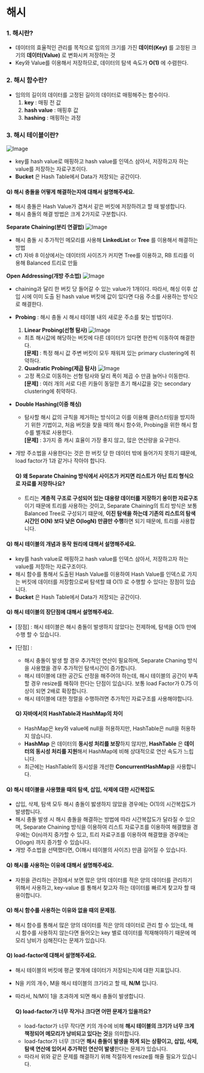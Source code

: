 # 해시

### 1. 해시란?
  - 데이터의 효율적인 관리를 목적으로 임의의 크기를 가진 **데이터(Key)** 를 고정된 크기의 **데이터(Value)** 로 변화시켜 저장하는 것
  - Key와 Value를 이용해서 저장하므로, 데이터의 탐색 속도가 **O(1)** 에 수렴한다.

### 2. 해시 함수란?
  - 임의의 길이의 데이터를 고정된 길이의 데이터로 매핑해주는 함수이다.
    1. **key** : 매핑 전 값
    2. **hash value** : 매핑후 값
    3. **hashing** : 매핑하는 과정
  
### 3. 해시 테이블이란?
  ![Image](https://i.imgur.com/NnEBDcX.png)
  - key를 hash value로 매핑하고 hash value를 인덱스 삼아서, 저장하고자 하는 value를 저장하는 자료구조이다.
  - **Bucket** 은 Hash Table에서 Data가 저장되는 공간이다.

  #### Q) 해시 충돌을 어떻게 해결하는지에 대해서 설명해주세요.
  - 해시 충돌은 Hash Value가 겹쳐서 같은 버킷에 저장하려고 할 때 발생합니다.
  - 해시 충돌의 해결 방법은 크게 2가지로 구분합니다.

  
  **Separate Chaining(분리 연결법)**
  ![Image](https://i.imgur.com/7PTT8dT.png)
  - 해시 충돌 시 추가적인 메모리를 사용해 **LinkedList** or **Tree** 를 이용해서 해결하는 방법
  - cf) 자바 8 이상에서는 데이터의 사이즈가 커지면 Tree를 이용하고, RB 트리를 이용해 Balanced 트리로 만듦

  **Open Addressing(개방 주소법)**
  ![Image](https://i.imgur.com/IM4FA2h.png)
  - chaining과 달리 한 버킷 당 들어갈 수 있는 value가 1개이다. 따라서, 해싱 이후 삽입 시에 이미 도출 된 hash value 버킷에 값이 있다면 다음 주소를 사용하는 방식으로 해결한다.
  - **Probing** : 해시 충돌 시 해시 테이블 내의 새로운 주소를 찾는 방법이다.
    1. **Linear Probing(선형 탐사)**
      ![Image](https://i.imgur.com/D1WrmZE.png)
      - 최초 해시값에 해당하는 버킷에 다른 데이터가 있다면 한칸씩 이동하여 해결한다.   
      **[문제]** : 특정 해시 값 주변 버킷이 모두 채워져 있는 primary clustering에 취약하다.

    2. **Quadratic Probing(제곱 탐사)**
      ![Image](https://i.imgur.com/KqvA9b9.png)
      - 고정 폭으로 이동하는 선형 탐사와 달리 폭이 제곱 수 만큼 늘어나 이동한다.   
      **[문제]** : 여러 개의 서로 다른 키들이 동일한 초기 해시값을 갖는 secondary clustering에 취약하다.
    
  - **Double Hashing(이중 해싱)**
      - 탐사할 해시 값의 규칙을 제거하는 방식이고 이를 이용해 클러스터링을 방지하기 위한 기법이고, 처음 버킷을 찾을 때의 해시 함수와, Probing을 위한 해시 함수를 별개로 사용한다.   
      **[문제]** : 3가지 중 캐시 효율이 가장 좋지 않고, 많은 연산량을 요구한다.
  - 개방 주소법을 사용한다는 것은 한 버킷 당 한 데이터 밖에 들어가지 못하기 떄문에, load factor가 1과 같거나 작아야 합니다.
    #### Q) 왜 Separate Chaining 방식에서 사이즈가 커지면 리스트가 아닌 트리 형식으로 자료를 저장하나요?
      - 트리는 **계층적 구조로 구성되어 있는 대용량 데이터를 저장하기 용이한 자료구조**이기 때문에 트리를 사용하는 것이고, Separate Chaining의 트리 방식은 보통 Balanced Tree로 구성되기 떄문에, **이진 탐색을 하는데 기존의 리스트의 탐색 시간인 O(N) 보다 낮은 O(logN) 만큼만 수행**하면 되기 때문에, 트리를 사용합니다.

  #### Q) 해시 테이블의 개념과 동작 원리에 대해서 설명해주세요.
  - key를 hash value로 매핑하고 hash value를 인덱스 삼아서, 저장하고자 하는 value를 저장하는 자료구조이다.
  - 해시 함수를 통해서 도출된 Hash Value를 이용하여 Hash Value를 인덱스로 가지는 버킷에 데이터를 저장함으로써 탐색할 떄 O(1) 로 수행할 수 있다는 장점이 있습니다. 
  - **Bucket** 은 Hash Table에서 Data가 저장되는 공간이다.

  #### Q) 해시 테이블의 장단점에 대해서 설명해주세요.
  - [장점] : 해시 테이블은 해시 충돌이 발생하지 않았다는 전제하에, 탐색을 O(1) 만에 수행 할 수 있습니다.
  - [단점] : 
    - 해시 충돌이 발생 할 경우 추가적인 연산이 필요하며, Separate Chaning 방식을 사용했을 경우 추가적인 탐색시간이 증가합니다. 
    - 해시 테이블에 대한 공간도 산정을 해주어야 하는데, 해시 테이블의 공간이 부족할 경우 resize를 해줘야 한다는 단점이 있습니다. 보통 load Factor가 0.75 이상이 되면 2배로 확장합니다.
    - 해시 테이블에 대한 정렬을 수행하려면 추가적인 자료구조를 사용해야합니다.
    
    #### Q) 자바에서의 HashTable과 HashMap의 차이
    - HashMap은 key와 value에 null을 허용하지만, HashTable은 null을 허용하지 않습니다. 
    - **HashMap** 은 데이터의 **동시성 처리를 보장**하지 않지만, **HashTable** 은 **데이터의 동시성 처리를 지원**해서 HashMap에 비해 상대적으로 연산 속도가 느립니다.
    - 최근에는 HashTable의 동시성을 개선한 **ConcurrentHashMap**을 사용합니다. 

  #### Q) 해시 테이블을 사용했을 때의 탐색, 삽입, 삭제에 대한 시간복잡도
  - 삽입, 삭제, 탐색 모두 해시 충돌이 밣생하지 않았을 경우에는 O(1)의 시간복잡도가 발생합니다.
  - 해시 충돌 발생 시 해시 충돌을 해결하는 방법에 따라 시간복잡도가 달라질 수 있으며, Separate Chaining 방식을 이용하여 리스트 자료구조를 이용하여 해결했을 경우에는 O(n)까지 중가할 수 있고, 트리 자료구조를 이용하여 해결했을 경우에는 O(logn) 까지 증가할 수 있습니다.
  - 개방 주소법을 선택했다면, O(해시 테이블의 사이즈) 만큼 길어질 수 있습니다.

  #### Q) 해시를 사용하는 이유에 대해서 설명해주세요.
  - 자원을 관리하는 관점에서 보면 많은 양의 데이터를 적은 양의 데이터를 관리하기 위해서 사용하고, key-value 를 통해서 찾고자 하는 데이터를 빠르게 찾고자 할 때 용이합니다.

  #### Q) 해시 함수를 사용하는 이유와 없을 때의 문제점.
  - 해시 함수를 통해서 많은 양의 데이터를 적은 양의 데이터로 관리 할 수 있는데, 해시 함수를 사용하지 않는다면 들어오는 key 별로 데이터를 적재해야하기 때문에 메모리 낭비가 심해진다는 문제가 있습니다.

  #### Q) load-factor에 대해서 설명해주세요. 
  - 해시 테이블의 버킷에 평균 몇개에 데이터가 저장되는지에 대한 지표입니다.
  - N을 키의 개수, M을 해시 테이블의 크기라고 할 때, **N/M** 입니다. 
  - 따라서, N/M이 1을 초과하게 되면 해시 충돌이 발생합니다.

    #### Q) load-factor가 너무 작거나 크다면 어떤 문제가 있을까요?
    - load-factor가 너무 작다면 키의 개수에 비해 **해시 테이블의 크기가 너무 크게 책정되어 메모리가 낭비되고 있다는 것**을 의미합니다.
    - load-factor가 너무 크다면 **해시 충돌이 발생을 하게 되는 상황이고, 삽입, 삭제, 탐색 연산에 있어서 추가적인 연산이 발생**한다는 문제가 있습니다.
    - 따라서 위와 같은 문제를 해결하기 위해 적절하게 resize를 해줄 필요가 있습니다. 